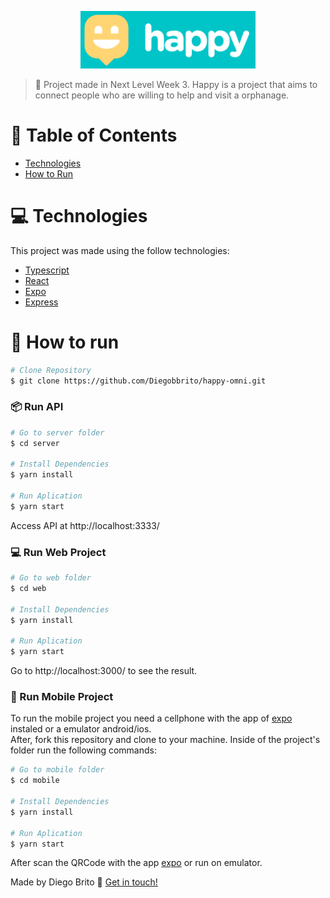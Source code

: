 <p align="center">
   <img src="./.github/logo.png" alt="Happy" width="280"/>
</p>

> :rocket: Project made in Next Level Week 3. Happy is a project that aims to connect people who are willing to help and visit a orphanage.

# :pushpin: Table of Contents

* [Technologies](#computer-technologies)
* [How to Run](#construction_worker-how-to-run)

# :computer: Technologies
This project was made using the follow technologies:

* [Typescript](https://www.typescriptlang.org/)      
* [React](https://reactjs.org/)      
* [Expo](https://expo.io/)       
* [Express](https://expressjs.com/)      

# :construction_worker: How to run
```bash
# Clone Repository
$ git clone https://github.com/Diegobbrito/happy-omni.git
```
### 📦 Run API

```bash
# Go to server folder
$ cd server

# Install Dependencies
$ yarn install

# Run Aplication
$ yarn start
```
Access API at http://localhost:3333/

### 💻 Run Web Project

```bash
# Go to web folder
$ cd web

# Install Dependencies
$ yarn install

# Run Aplication
$ yarn start
```
Go to http://localhost:3000/ to see the result.

### 📱 Run Mobile Project
To run the mobile project you need a cellphone with the app of [expo](https://play.google.com/store/apps/details?id=host.exp.exponent) instaled or a emulator android/ios.
<br />
After, fork this repository and clone to your machine. Inside of the project's folder run the following commands:

```bash
# Go to mobile folder
$ cd mobile

# Install Dependencies
$ yarn install

# Run Aplication
$ yarn start
```
After scan the QRCode with the app [expo](https://play.google.com/store/apps/details?id=host.exp.exponent) or run on emulator.

Made by Diego Brito :wave: [Get in touch!](https://www.linkedin.com/in/diego-brito-3265b4188/)

